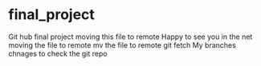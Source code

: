   # final_project
Git hub final project
moving this file to remote 
Happy to see you in the net
moving the file to remote 
mv the file to remote 
git fetch
My branches chnages to check the git repo
